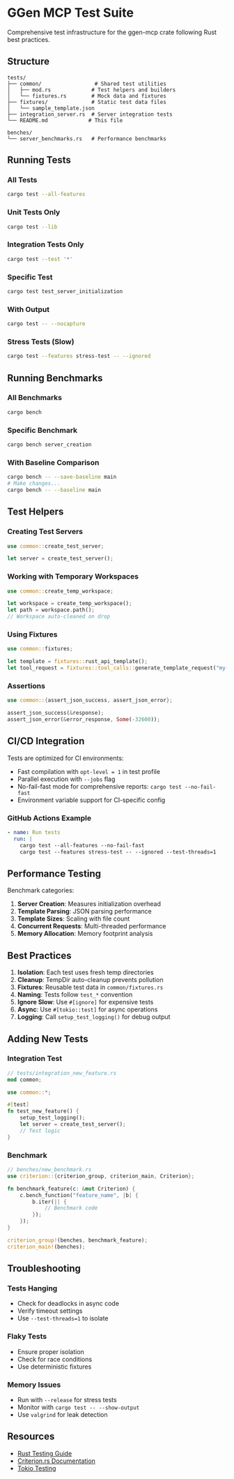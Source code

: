 # GGen MCP Test Suite

Comprehensive test infrastructure for the ggen-mcp crate following Rust best practices.

## Structure

```
tests/
├── common/                 # Shared test utilities
│   ├── mod.rs             # Test helpers and builders
│   └── fixtures.rs        # Mock data and fixtures
├── fixtures/              # Static test data files
│   └── sample_template.json
├── integration_server.rs  # Server integration tests
└── README.md             # This file

benches/
└── server_benchmarks.rs   # Performance benchmarks
```

## Running Tests

### All Tests
```bash
cargo test --all-features
```

### Unit Tests Only
```bash
cargo test --lib
```

### Integration Tests Only
```bash
cargo test --test '*'
```

### Specific Test
```bash
cargo test test_server_initialization
```

### With Output
```bash
cargo test -- --nocapture
```

### Stress Tests (Slow)
```bash
cargo test --features stress-test -- --ignored
```

## Running Benchmarks

### All Benchmarks
```bash
cargo bench
```

### Specific Benchmark
```bash
cargo bench server_creation
```

### With Baseline Comparison
```bash
cargo bench -- --save-baseline main
# Make changes...
cargo bench -- --baseline main
```

## Test Helpers

### Creating Test Servers
```rust
use common::create_test_server;

let server = create_test_server();
```

### Working with Temporary Workspaces
```rust
use common::create_temp_workspace;

let workspace = create_temp_workspace();
let path = workspace.path();
// Workspace auto-cleaned on drop
```

### Using Fixtures
```rust
use common::fixtures;

let template = fixtures::rust_api_template();
let tool_request = fixtures::tool_calls::generate_template_request("my-template");
```

### Assertions
```rust
use common::{assert_json_success, assert_json_error};

assert_json_success(&response);
assert_json_error(&error_response, Some(-32600));
```

## CI/CD Integration

Tests are optimized for CI environments:

- Fast compilation with `opt-level = 1` in test profile
- Parallel execution with `--jobs` flag
- No-fail-fast mode for comprehensive reports: `cargo test --no-fail-fast`
- Environment variable support for CI-specific config

### GitHub Actions Example
```yaml
- name: Run tests
  run: |
    cargo test --all-features --no-fail-fast
    cargo test --features stress-test -- --ignored --test-threads=1
```

## Performance Testing

Benchmark categories:

1. **Server Creation**: Measures initialization overhead
2. **Template Parsing**: JSON parsing performance
3. **Template Sizes**: Scaling with file count
4. **Concurrent Requests**: Multi-threaded performance
5. **Memory Allocation**: Memory footprint analysis

## Best Practices

1. **Isolation**: Each test uses fresh temp directories
2. **Cleanup**: TempDir auto-cleanup prevents pollution
3. **Fixtures**: Reusable test data in `common/fixtures.rs`
4. **Naming**: Tests follow `test_*` convention
5. **Ignore Slow**: Use `#[ignore]` for expensive tests
6. **Async**: Use `#[tokio::test]` for async operations
7. **Logging**: Call `setup_test_logging()` for debug output

## Adding New Tests

### Integration Test
```rust
// tests/integration_new_feature.rs
mod common;

use common::*;

#[test]
fn test_new_feature() {
    setup_test_logging();
    let server = create_test_server();
    // Test logic
}
```

### Benchmark
```rust
// benches/new_benchmark.rs
use criterion::{criterion_group, criterion_main, Criterion};

fn benchmark_feature(c: &mut Criterion) {
    c.bench_function("feature_name", |b| {
        b.iter(|| {
            // Benchmark code
        });
    });
}

criterion_group!(benches, benchmark_feature);
criterion_main!(benches);
```

## Troubleshooting

### Tests Hanging
- Check for deadlocks in async code
- Verify timeout settings
- Use `--test-threads=1` to isolate

### Flaky Tests
- Ensure proper isolation
- Check for race conditions
- Use deterministic fixtures

### Memory Issues
- Run with `--release` for stress tests
- Monitor with `cargo test -- --show-output`
- Use `valgrind` for leak detection

## Resources

- [Rust Testing Guide](https://doc.rust-lang.org/book/ch11-00-testing.html)
- [Criterion.rs Documentation](https://bheisler.github.io/criterion.rs/book/)
- [Tokio Testing](https://tokio.rs/tokio/topics/testing)
